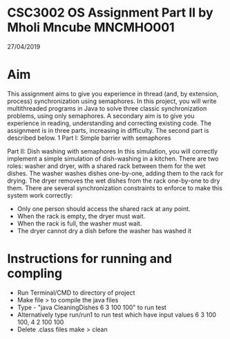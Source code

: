 # CSC3002 OS Assignment Part II by Mholi Mncube MNCMHO001
27/04/2019

# Aim
This assignment aims to give you experience in thread (and, by extension, process)
synchronization using semaphores. In this project, you will write multithreaded
programs in Java to solve three classic synchronization problems, using only
semaphores. A secondary aim is to give you experience in reading, understanding
and correcting existing code. The assignment is in three parts, increasing in
difficulty. The second part is described below.
1 Part I: Simple barrier with semaphores

Part II: Dish washing with semaphores
In this simulation, you will correctly implement a simple simulation of dish-washing
in a kitchen. There are two roles: washer and dryer, with a shared rack between them
for the wet dishes. The washer washes dishes one-by-one, adding them to the rack for
drying. The dryer removes the wet dishes from the rack one-by-one to dry them.
There are several synchronization constraints to enforce to make this system work
correctly:

* Only one person should access the shared rack at any point.
* When the rack is empty, the dryer must wait.
* When the rack is full, the washer must wait.
* The dryer cannot dry a dish before the washer has washed it

# Instructions for running and compling

* Run Terminal/CMD to directory of project
* Make file > to compile the java files
* Type - "java CleaningDishes 6 3 100 100" to run test 
* Alternatively type run/run1 to run test which have input values 6 3 100 100, 4 2 100 100
* Delete .class files make > clean


